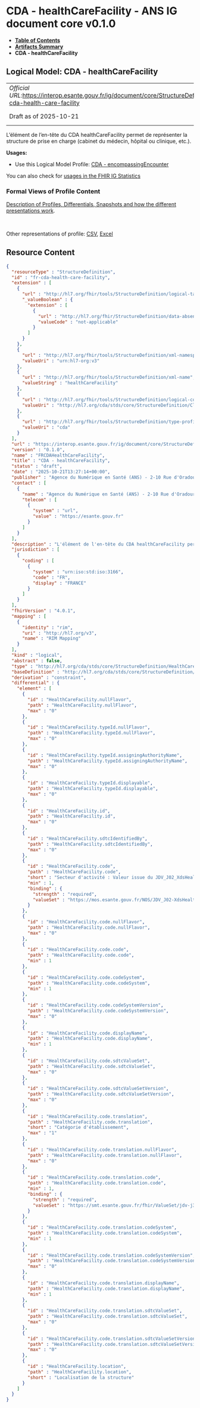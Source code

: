 # CDA - healthCareFacility - ANS IG document core v0.1.0

* [**Table of Contents**](toc.md)
* [**Artifacts Summary**](artifacts.md)
* **CDA - healthCareFacility**

## Logical Model: CDA - healthCareFacility 

| | |
| :--- | :--- |
| *Official URL*:https://interop.esante.gouv.fr/ig/document/core/StructureDefinition/fr-cda-health-care-facility | *Version*:0.1.0 |
| Draft as of 2025-10-21 | *Computable Name*:FRCDAHealthCareFacility |

 
L’élément de l’en-tête du CDA healthCareFacility permet de représenter la structure de prise en charge (cabinet du médecin, hôpital ou clinique, etc.). 

**Usages:**

* Use this Logical Model Profile: [CDA - encompassingEncounter](StructureDefinition-fr-cda-encompassing-encounter.md)

You can also check for [usages in the FHIR IG Statistics](https://packages2.fhir.org/xig/ans.document.fr.core|current/StructureDefinition/fr-cda-health-care-facility)

### Formal Views of Profile Content

 [Description of Profiles, Differentials, Snapshots and how the different presentations work](http://build.fhir.org/ig/FHIR/ig-guidance/readingIgs.html#structure-definitions). 

 

Other representations of profile: [CSV](StructureDefinition-fr-cda-health-care-facility.csv), [Excel](StructureDefinition-fr-cda-health-care-facility.xlsx) 



## Resource Content

```json
{
  "resourceType" : "StructureDefinition",
  "id" : "fr-cda-health-care-facility",
  "extension" : [
    {
      "url" : "http://hl7.org/fhir/tools/StructureDefinition/logical-target",
      "_valueBoolean" : {
        "extension" : [
          {
            "url" : "http://hl7.org/fhir/StructureDefinition/data-absent-reason",
            "valueCode" : "not-applicable"
          }
        ]
      }
    },
    {
      "url" : "http://hl7.org/fhir/tools/StructureDefinition/xml-namespace",
      "valueUri" : "urn:hl7-org:v3"
    },
    {
      "url" : "http://hl7.org/fhir/tools/StructureDefinition/xml-name",
      "valueString" : "healthCareFacility"
    },
    {
      "url" : "http://hl7.org/fhir/tools/StructureDefinition/logical-container",
      "valueUri" : "http://hl7.org/cda/stds/core/StructureDefinition/ClinicalDocument"
    },
    {
      "url" : "http://hl7.org/fhir/tools/StructureDefinition/type-profile-style",
      "valueUri" : "cda"
    }
  ],
  "url" : "https://interop.esante.gouv.fr/ig/document/core/StructureDefinition/fr-cda-health-care-facility",
  "version" : "0.1.0",
  "name" : "FRCDAHealthCareFacility",
  "title" : "CDA - healthCareFacility",
  "status" : "draft",
  "date" : "2025-10-21T13:27:14+00:00",
  "publisher" : "Agence du Numérique en Santé (ANS) - 2-10 Rue d'Oradour-sur-Glane, 75015 Paris",
  "contact" : [
    {
      "name" : "Agence du Numérique en Santé (ANS) - 2-10 Rue d'Oradour-sur-Glane, 75015 Paris",
      "telecom" : [
        {
          "system" : "url",
          "value" : "https://esante.gouv.fr"
        }
      ]
    }
  ],
  "description" : "L'élément de l'en-tête du CDA healthCareFacility permet de représenter la structure de prise en charge (cabinet du médecin, hôpital ou clinique, etc.).",
  "jurisdiction" : [
    {
      "coding" : [
        {
          "system" : "urn:iso:std:iso:3166",
          "code" : "FR",
          "display" : "FRANCE"
        }
      ]
    }
  ],
  "fhirVersion" : "4.0.1",
  "mapping" : [
    {
      "identity" : "rim",
      "uri" : "http://hl7.org/v3",
      "name" : "RIM Mapping"
    }
  ],
  "kind" : "logical",
  "abstract" : false,
  "type" : "http://hl7.org/cda/stds/core/StructureDefinition/HealthCareFacility",
  "baseDefinition" : "http://hl7.org/cda/stds/core/StructureDefinition/HealthCareFacility",
  "derivation" : "constraint",
  "differential" : {
    "element" : [
      {
        "id" : "HealthCareFacility.nullFlavor",
        "path" : "HealthCareFacility.nullFlavor",
        "max" : "0"
      },
      {
        "id" : "HealthCareFacility.typeId.nullFlavor",
        "path" : "HealthCareFacility.typeId.nullFlavor",
        "max" : "0"
      },
      {
        "id" : "HealthCareFacility.typeId.assigningAuthorityName",
        "path" : "HealthCareFacility.typeId.assigningAuthorityName",
        "max" : "0"
      },
      {
        "id" : "HealthCareFacility.typeId.displayable",
        "path" : "HealthCareFacility.typeId.displayable",
        "max" : "0"
      },
      {
        "id" : "HealthCareFacility.id",
        "path" : "HealthCareFacility.id",
        "max" : "0"
      },
      {
        "id" : "HealthCareFacility.sdtcIdentifiedBy",
        "path" : "HealthCareFacility.sdtcIdentifiedBy",
        "max" : "0"
      },
      {
        "id" : "HealthCareFacility.code",
        "path" : "HealthCareFacility.code",
        "short" : "Secteur d'activité : Valeur issue du JDV_J02_XdsHealthcareFacilityTypeCode_CISIS (1.2.250.1.213.1.1.5.466).",
        "min" : 1,
        "binding" : {
          "strength" : "required",
          "valueSet" : "https://mos.esante.gouv.fr/NOS/JDV_J02-XdsHealthcareFacilityTypeCode-CISIS/FHIR/JDV-J02-XdsHealthcareFacilityTypeCode-CISIS"
        }
      },
      {
        "id" : "HealthCareFacility.code.nullFlavor",
        "path" : "HealthCareFacility.code.nullFlavor",
        "max" : "0"
      },
      {
        "id" : "HealthCareFacility.code.code",
        "path" : "HealthCareFacility.code.code",
        "min" : 1
      },
      {
        "id" : "HealthCareFacility.code.codeSystem",
        "path" : "HealthCareFacility.code.codeSystem",
        "min" : 1
      },
      {
        "id" : "HealthCareFacility.code.codeSystemVersion",
        "path" : "HealthCareFacility.code.codeSystemVersion",
        "max" : "0"
      },
      {
        "id" : "HealthCareFacility.code.displayName",
        "path" : "HealthCareFacility.code.displayName",
        "min" : 1
      },
      {
        "id" : "HealthCareFacility.code.sdtcValueSet",
        "path" : "HealthCareFacility.code.sdtcValueSet",
        "max" : "0"
      },
      {
        "id" : "HealthCareFacility.code.sdtcValueSetVersion",
        "path" : "HealthCareFacility.code.sdtcValueSetVersion",
        "max" : "0"
      },
      {
        "id" : "HealthCareFacility.code.translation",
        "path" : "HealthCareFacility.code.translation",
        "short" : "Catégorie d'établissement",
        "max" : "1"
      },
      {
        "id" : "HealthCareFacility.code.translation.nullFlavor",
        "path" : "HealthCareFacility.code.translation.nullFlavor",
        "max" : "0"
      },
      {
        "id" : "HealthCareFacility.code.translation.code",
        "path" : "HealthCareFacility.code.translation.code",
        "min" : 1,
        "binding" : {
          "strength" : "required",
          "valueSet" : "https://smt.esante.gouv.fr/fhir/ValueSet/jdv-j368-categorie-etablissement-cisis"
        }
      },
      {
        "id" : "HealthCareFacility.code.translation.codeSystem",
        "path" : "HealthCareFacility.code.translation.codeSystem",
        "min" : 1
      },
      {
        "id" : "HealthCareFacility.code.translation.codeSystemVersion",
        "path" : "HealthCareFacility.code.translation.codeSystemVersion",
        "max" : "0"
      },
      {
        "id" : "HealthCareFacility.code.translation.displayName",
        "path" : "HealthCareFacility.code.translation.displayName",
        "min" : 1
      },
      {
        "id" : "HealthCareFacility.code.translation.sdtcValueSet",
        "path" : "HealthCareFacility.code.translation.sdtcValueSet",
        "max" : "0"
      },
      {
        "id" : "HealthCareFacility.code.translation.sdtcValueSetVersion",
        "path" : "HealthCareFacility.code.translation.sdtcValueSetVersion",
        "max" : "0"
      },
      {
        "id" : "HealthCareFacility.location",
        "path" : "HealthCareFacility.location",
        "short" : "Localisation de la structure"
      }
    ]
  }
}

```
